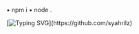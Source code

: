 
  • npm i
  • node .




[![Typing SVG](https://readme-typing-svg.herokuapp.com?font=Lemon+milk&color=4efd54&lines=Don't+Remake;+Enjoy+my+Script...)](https://github.com/syahrilz)
